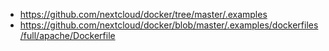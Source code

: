- https://github.com/nextcloud/docker/tree/master/.examples
- https://github.com/nextcloud/docker/blob/master/.examples/dockerfiles/full/apache/Dockerfile

